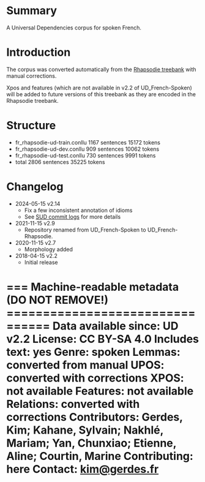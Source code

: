 # Summary

A Universal Dependencies corpus for spoken French.

# Introduction

The corpus was converted automatically from the [Rhapsodie treebank](http://www.projet-rhapsodie.fr/) with manual corrections.

Xpos and features (which are not available in v2.2 of UD_French-Spoken) will be added to future versions of this treebank as they are encoded in the Rhapsodie treebank.



# Structure

+ fr_rhapsodie-ud-train.conllu 1167 sentences  15172 tokens
+ fr_rhapsodie-ud-dev.conllu 909 sentences 10062 tokens
+ fr_rhapsodie-ud-test.conllu  730 sentences 9991 tokens
+ total 2806 sentences 35225 tokens


# Changelog

* 2024-05-15 v2.14
  * Fix a few inconsistent annotation of idioms
  * See [SUD commit logs](https://github.com/surfacesyntacticud/SUD_French-Rhapsodie/commits/master/) for more details
* 2021-11-15 v2.9
  * Repository renamed from UD_French-Spoken to UD_French-Rhapsodie.
* 2020-11-15 v2.7
  * Morphology added
* 2018-04-15 v2.2
  * Initial release


=== Machine-readable metadata (DO NOT REMOVE!) ================================
Data available since: UD v2.2
License: CC BY-SA 4.0
Includes text: yes
Genre: spoken
Lemmas: converted from manual
UPOS: converted with corrections
XPOS: not available
Features: not available
Relations: converted with corrections
Contributors: Gerdes, Kim; Kahane, Sylvain; Nakhlé, Mariam; Yan, Chunxiao; Etienne, Aline; Courtin, Marine
Contributing: here
Contact: kim@gerdes.fr
===============================================================================
